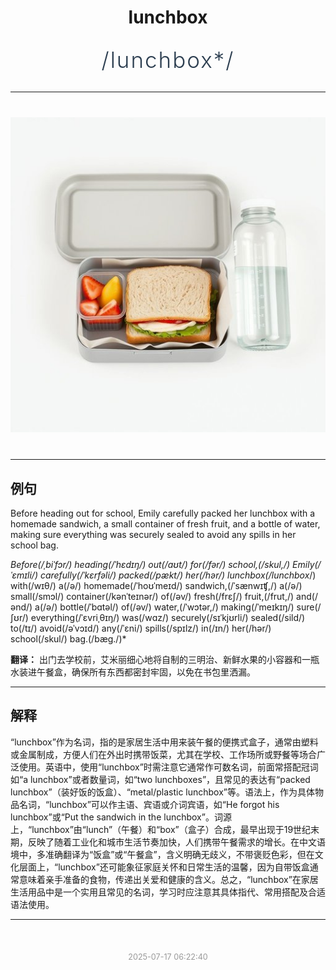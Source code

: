 <div align="center">

# lunchbox

<div style="margin: 30px 0;">
<h1 style="font-size: 2.5em; font-weight: 300; letter-spacing: 2px; margin: 0; color: #2c3e50;">
/lunchbox*/
</h1>
</div>

</div>

---

<div align="center" style="margin: 40px 0;">

![lunchbox](images/lunchbox.png)

</div>

---

## 例句

Before heading out for school, Emily carefully packed her lunchbox with a homemade sandwich, a small container of fresh fruit, and a bottle of water, making sure everything was securely sealed to avoid any spills in her school bag.

*Before(/ˌbiˈfɔr/) heading(/ˈhɛdɪŋ/) out(/aʊt/) for(/fər/) school,(/skul,/) Emily(/ˈɛmɪli/) carefully(/ˈkɛrfəli/) packed(/pækt/) her(/hər/) lunchbox(/lunchbox*/) with(/wɪθ/) a(/ə/) homemade(/ˈhoʊˈmeɪd/) sandwich,(/ˈsænwɪʧ,/) a(/ə/) small(/smɔl/) container(/kənˈteɪnər/) of(/əv/) fresh(/frɛʃ/) fruit,(/frut,/) and(/ənd/) a(/ə/) bottle(/ˈbɑtəl/) of(/əv/) water,(/ˈwɔtər,/) making(/ˈmeɪkɪŋ/) sure(/ʃʊr/) everything(/ˈɛvriˌθɪŋ/) was(/wɑz/) securely(/sɪˈkjʊrli/) sealed(/sild/) to(/tɪ/) avoid(/əˈvɔɪd/) any(/ˈɛni/) spills(/spɪlz/) in(/ɪn/) her(/hər/) school(/skul/) bag.(/bæg./)*

**翻译：** 出门去学校前，艾米丽细心地将自制的三明治、新鲜水果的小容器和一瓶水装进午餐盒，确保所有东西都密封牢固，以免在书包里洒漏。

---

## 解释

“lunchbox”作为名词，指的是家居生活中用来装午餐的便携式盒子，通常由塑料或金属制成，方便人们在外出时携带饭菜，尤其在学校、工作场所或野餐等场合广泛使用。英语中，使用“lunchbox”时需注意它通常作可数名词，前面常搭配冠词如“a lunchbox”或者数量词，如“two lunchboxes”，且常见的表达有“packed lunchbox”（装好饭的饭盒）、“metal/plastic lunchbox”等。语法上，作为具体物品名词，“lunchbox”可以作主语、宾语或介词宾语，如“He forgot his lunchbox”或“Put the sandwich in the lunchbox”。词源上，“lunchbox”由“lunch”（午餐）和“box”（盒子）合成，最早出现于19世纪末期，反映了随着工业化和城市生活节奏加快，人们携带午餐需求的增长。在中文语境中，多准确翻译为“饭盒”或“午餐盒”，含义明确无歧义，不带褒贬色彩，但在文化层面上，“lunchbox”还可能象征家庭关怀和日常生活的温馨，因为自带饭盒通常意味着亲手准备的食物，传递出关爱和健康的含义。总之，“lunchbox”在家居生活用品中是一个实用且常见的名词，学习时应注意其具体指代、常用搭配及合适语法使用。


---

<div align="center" style="margin-top: 50px;">
<small style="color: #999; font-size: 0.9em;">2025-07-17 06:22:40</small>
</div>
